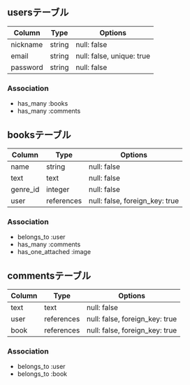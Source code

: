 ## usersテーブル

| Column   | Type   | Options                   |
| -------- | ------ | ------------------------- |
| nickname | string | null: false               |
| email    | string | null: false, unique: true |
| password | string | null: false               |

### Association
- has_many :books
- has_many :comments

## booksテーブル

| Column   | Type       | Options                        |
| -------- | ---------- | ------------------------------ |
| name     | string     | null: false                    |
| text     | text       | null: false                    |
| genre_id | integer    | null: false                    |
| user     | references | null: false, foreign_key: true |

### Association
- belongs_to :user
- has_many :comments
- has_one_attached :image

## commentsテーブル

| Column | Type       | Options                        |
| ------ | ---------- | ------------------------------ |
| text   | text       | null: false                    |
| user   | references | null: false, foreign_key: true |
| book   | references | null: false, foreign_key: true |

### Association
- belongs_to :user
- belongs_to :book